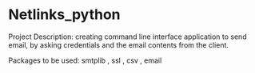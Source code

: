 # Netlinks_python
Project Description:
creating command line interface application to send email, by asking credentials and the email contents from the client.
 
 Packages to be used:
 smtplib , ssl , csv , email

